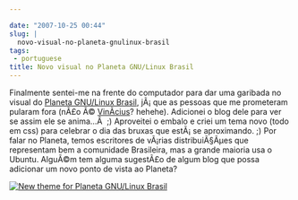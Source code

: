 ```yaml
---

date: "2007-10-25 00:44"
slug: |
  novo-visual-no-planeta-gnulinux-brasil
tags:
 - portuguese
title: Novo visual no Planeta GNU/Linux Brasil
---
```


Finalmente sentei-me na frente do computador para dar uma garibada no
visual do [Planeta GNU/Linux
Brasil](http://planeta.gnulinuxbrasil.org/), jÃ¡ que as pessoas que me
prometeram pularam fora (nÃ£o Ã©
[VinÃ­cius](http://vdepizzol.wordpress.com/)? hehehe). Adicionei o blog
dele para ver se assim ele se anima...Â  ;) Aproveitei o embalo e criei
um tema novo (todo em css) para celebrar o dia das bruxas que estÃ¡ se
aproximando. ;) Por falar no Planeta, temos escritores de vÃ¡rias
distribuiÃ§Ãµes que representam bem a comunidade Brasileira, mas a
grande maioria usa o Ubuntu. AlguÃ©m tem alguma sugestÃ£o de algum blog
que possa adicionar um novo ponto de vista ao Planeta?

[![New theme for Planeta GNU/Linux
Brasil](http://farm3.static.flickr.com/2278/1737026764_a624080aa1.jpg)](http://www.flickr.com/photos/ogmaciel/1737026764/)
